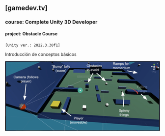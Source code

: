 ## [gamedev.tv]

### course: Complete Unity 3D Developer

#### project: Obstacle Course 

`[Unity ver.: 2022.3.30f1]`

Introducción de conceptos básicos

<center>

![gameplay](gameplay.png)

</center>
